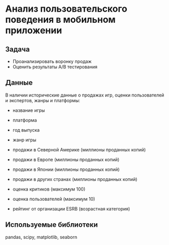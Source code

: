 # Анализ пользовательского поведения в мобильном приложении

## Задача

- Проанализировать воронку продаж
- Оценить результаты A/B тестирования

## Данные

В наличии исторические данные о продажах игр, оценки пользователей и экспертов, жанры и платформы:

* название игры

* платформа

* год выпуска

* жанр игры

* продажи в Северной Америке (миллионы проданных копий)

* продажи в Европе (миллионы проданных копий)

* продажи в Японии (миллионы проданных копий)

* продажи в других странах (миллионы проданных копий)

* оценка критиков (максимум 100)

* оценка пользователей (максимум 10)

* рейтинг от организации ESRB (возрастная категория)
    
## Используемые библиотеки

pandas, scipy, matplotlib, seaborn


